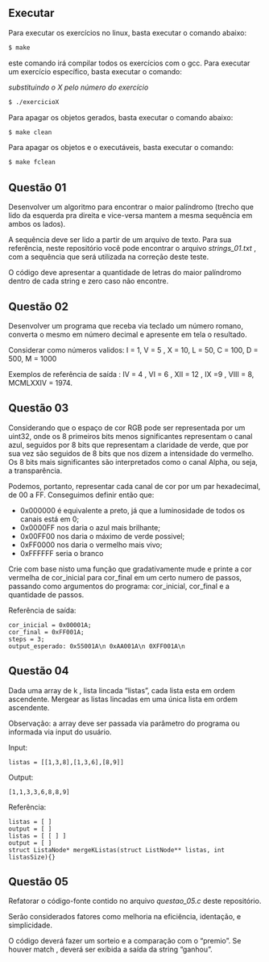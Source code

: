 ## Executar

Para executar os exercícios no linux, basta executar o comando abaixo:

```bash
$ make
```

este comando irá compilar todos os exercícios com o gcc. Para executar um exercício específico, 
basta executar o comando:

*substituindo o X pelo número do exercício*

```bash
$ ./exercicioX
```

Para apagar os objetos gerados, basta executar o comando abaixo:

```bash
$ make clean
```

Para apagar os objetos e o executáveis, basta executar o comando:

```bash
$ make fclean
```

## Questão 01

Desenvolver um algoritmo para encontrar o maior palíndromo (trecho que lido da esquerda pra direita e vice-versa mantem a mesma sequência em ambos os lados).

A sequência deve ser lido a partir de um arquivo de texto. Para sua referência, neste repositório você pode encontrar o arquivo *strings_01.txt* , com a sequência que será utilizada na correção deste teste.

O código deve apresentar a quantidade de letras do maior palíndromo dentro de cada string e zero caso não encontre.

## Questão 02

Desenvolver um programa que receba via teclado um número romano, converta o mesmo em número decimal e apresente em tela o resultado. 

Considerar como números validos: I = 1, V = 5 , X = 10, L = 50, C = 100, D = 500, M = 1000

Exemplos de referência de saída : IV = 4 , VI = 6 , XII = 12 , IX =9 , VIII = 8, MCMLXXIV = 1974.

## Questão 03

Considerando que o espaço de cor RGB pode ser representada por um uint32, onde os 8 primeiros bits menos significantes representam o canal azul,
seguidos por 8 bits que representam a claridade de verde, que por sua vez são seguidos de 8 bits que nos dizem a intensidade do vermelho. Os 8 bits mais significantes são interpretados como o canal Alpha, ou seja, a transparência.

Podemos, portanto, representar cada canal de cor por um par hexadecimal, de 00 a FF. Conseguimos definir então que:

- 0x000000 é equivalente a preto, já que a luminosidade de todos os canais está em 0; 
- 0x0000FF nos daria o azul mais brilhante;
- 0x00FF00 nos daria o máximo de verde possivel;
- 0xFF0000 nos daria o vermelho mais vivo;
- 0xFFFFFF seria o branco

Crie com base nisto uma função que gradativamente mude e printe a cor vermelha de cor_inicial para cor_final em um certo numero de passos, passando como argumentos do programa: cor_inicial, cor_final e a quantidade de passos.

Referência de saída:

```
cor_inicial = 0x00001A; 
cor_final = 0xFF001A; 
steps = 3;
output_esperado: 0x55001A\n 0xAA001A\n 0XFF001A\n
```

## Questão 04

Dada uma array de k , lista lincada “listas”, cada lista esta em ordem ascendente. Mergear as listas lincadas em uma única lista em ordem ascendente. 

Observação: a array deve ser passada via parâmetro do programa ou informada via input do usuário.

Input: 

```
listas = [[1,3,8],[1,3,6],[8,9]] 
```

Output: 

```[1,1,3,3,6,8,8,9]```

Referência:

```
listas = [ ] 
output = [ ]
listas = [ [ ] ] 
output = [ ]
struct ListaNode* mergeKListas(struct ListNode** listas, int listasSize){}
```

## Questão 05

Refatorar o código-fonte contido no arquivo *questao_05.c* deste repositório.

Serão considerados fatores como melhoria na eficiência, identação, e simplicidade.

O código deverá fazer um sorteio e a comparação com o “premio”. Se houver match , deverá ser exibida a saída da string “ganhou”.
